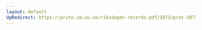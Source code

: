 ```yaml
---
layout: default
UpRedirect: https://pruto.im.uu.se/riksdagen-records-pdf/1873/prot-1873--ak--125.pdf
---
```

